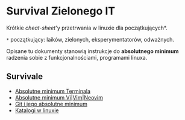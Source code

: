 Survival Zielonego IT
=====================

Krótkie _cheat-sheet_'y przetrwania w linuxie dla początkujących*.

`*` początkujący: laików, zielonych, eksperymentatorów, odważnych.

Opisane tu dokumenty stanowią instrukcje do **absolutnego minimum** radzenia sobie z funkcjonalnościami, programami linuxa. 

Survivale
---------

- [Absolutne minimum Terminala](survivale/terminal)
- [Absolutne minimum Vi|Vim|Neovim](survivale/vi)
- [Git i jego absolutne minimum](survivale/git)
- [Katalogi w linuxie](survivale/katalogi-linuxa)